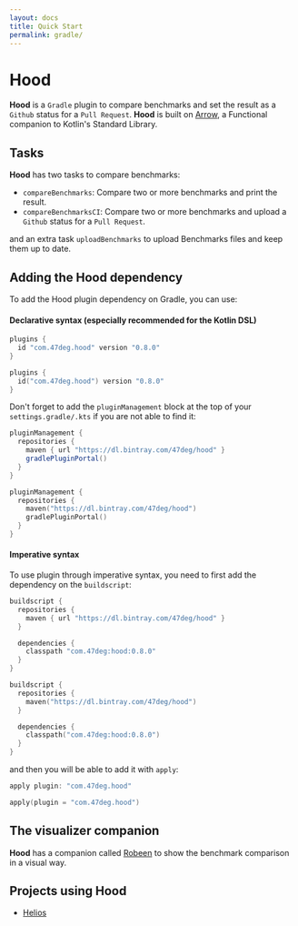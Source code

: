 ```yaml
---
layout: docs
title: Quick Start
permalink: gradle/
---
```

# Hood

**Hood** is a `Gradle` plugin to compare benchmarks and set the result as a `Github` status for a `Pull Request`.
**Hood** is built on [Arrow](https://arrow-kt.io/), a Functional companion to Kotlin's Standard Library.

## Tasks

**Hood** has two tasks to compare benchmarks:
 - `compareBenchmarks`: Compare two or more benchmarks and print the result.
 - `compareBenchmarksCI`: Compare two or more benchmarks and upload a `Github` status for a `Pull Request`.

and an extra task `uploadBenchmarks` to upload Benchmarks files and keep them up to date.

## Adding the Hood dependency

To add the Hood plugin dependency on Gradle, you can use:

#### Declarative syntax (especially recommended for the Kotlin DSL)

```groovy
plugins {
  id "com.47deg.hood" version "0.8.0"
}
```

```kotlin
plugins {
  id("com.47deg.hood") version "0.8.0"
}
```

Don't forget to add the `pluginManagement` block at the top of your `settings.gradle/.kts` if you are not able to find it:

```groovy
pluginManagement {
  repositories {
    maven { url "https://dl.bintray.com/47deg/hood" }
    gradlePluginPortal()
  }
}
```

```kotlin
pluginManagement {
  repositories {
    maven("https://dl.bintray.com/47deg/hood")
    gradlePluginPortal()
  }
}
```

#### Imperative syntax

To use plugin through imperative syntax, you need to first add the dependency on the `buildscript`:

```groovy
buildscript {
  repositories {
    maven { url "https://dl.bintray.com/47deg/hood" }
  }

  dependencies {
    classpath "com.47deg:hood:0.8.0"
  }
}
```

```kotlin
buildscript {
  repositories {
    maven("https://dl.bintray.com/47deg/hood")
  }

  dependencies {
    classpath("com.47deg:hood:0.8.0")
  }
}
```

and then you will be able to add it with `apply`:

```groovy
apply plugin: "com.47deg.hood"
```

```kotlin
apply(plugin = "com.47deg.hood")
```

## The visualizer companion

**Hood** has a companion called [Robeen](https://github.com/47deg/robeen) to show the benchmark comparison in a visual way.

## Projects using Hood

 - [Helios](https://47deg.github.io/helios/)

